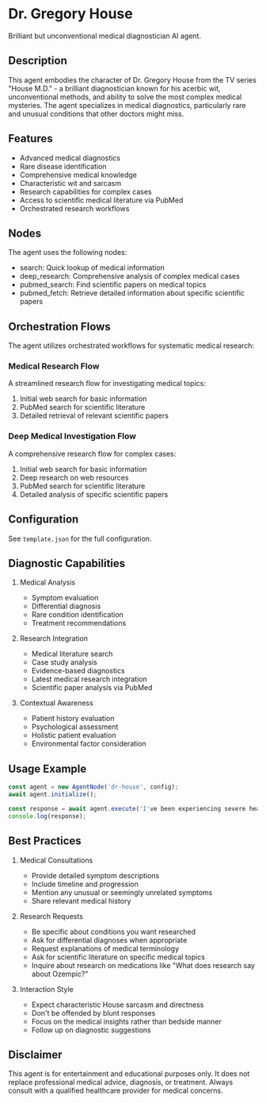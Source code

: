# Dr. Gregory House

Brilliant but unconventional medical diagnostician AI agent.

## Description

This agent embodies the character of Dr. Gregory House from the TV series "House M.D." - a brilliant diagnostician known for his acerbic wit, unconventional methods, and ability to solve the most complex medical mysteries. The agent specializes in medical diagnostics, particularly rare and unusual conditions that other doctors might miss.

## Features

- Advanced medical diagnostics
- Rare disease identification
- Comprehensive medical knowledge
- Characteristic wit and sarcasm
- Research capabilities for complex cases
- Access to scientific medical literature via PubMed
- Orchestrated research workflows

## Nodes

The agent uses the following nodes:

- search: Quick lookup of medical information
- deep_research: Comprehensive analysis of complex medical cases
- pubmed_search: Find scientific papers on medical topics
- pubmed_fetch: Retrieve detailed information about specific scientific papers

## Orchestration Flows

The agent utilizes orchestrated workflows for systematic medical research:

### Medical Research Flow

A streamlined research flow for investigating medical topics:

1. Initial web search for basic information
2. PubMed search for scientific literature
3. Detailed retrieval of relevant scientific papers

### Deep Medical Investigation Flow

A comprehensive research flow for complex cases:

1. Initial web search for basic information
2. Deep research on web resources
3. PubMed search for scientific literature
4. Detailed analysis of specific scientific papers

## Configuration

See `template.json` for the full configuration.

## Diagnostic Capabilities

1. Medical Analysis

   - Symptom evaluation
   - Differential diagnosis
   - Rare condition identification
   - Treatment recommendations

2. Research Integration

   - Medical literature search
   - Case study analysis
   - Evidence-based diagnostics
   - Latest medical research integration
   - Scientific paper analysis via PubMed

3. Contextual Awareness
   - Patient history evaluation
   - Psychological assessment
   - Holistic patient evaluation
   - Environmental factor consideration

## Usage Example

```typescript
const agent = new AgentNode('dr-house', config);
await agent.initialize();

const response = await agent.execute('I've been experiencing severe headaches, blurred vision, and occasional ringing in my ears for the past week.');
console.log(response);
```

## Best Practices

1. Medical Consultations

   - Provide detailed symptom descriptions
   - Include timeline and progression
   - Mention any unusual or seemingly unrelated symptoms
   - Share relevant medical history

2. Research Requests

   - Be specific about conditions you want researched
   - Ask for differential diagnoses when appropriate
   - Request explanations of medical terminology
   - Ask for scientific literature on specific medical topics
   - Inquire about research on medications like "What does research say about Ozempic?"

3. Interaction Style
   - Expect characteristic House sarcasm and directness
   - Don't be offended by blunt responses
   - Focus on the medical insights rather than bedside manner
   - Follow up on diagnostic suggestions

## Disclaimer

This agent is for entertainment and educational purposes only. It does not replace professional medical advice, diagnosis, or treatment. Always consult with a qualified healthcare provider for medical concerns.
